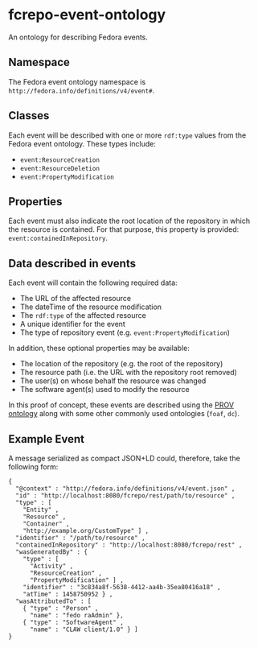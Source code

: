 # fcrepo-event-ontology

An ontology for describing Fedora events.

## Namespace

The Fedora event ontology namespace is `http://fedora.info/definitions/v4/event#`.

## Classes

Each event will be described with one or more `rdf:type` values from the Fedora event
ontology. These types include:

  * `event:ResourceCreation`
  * `event:ResourceDeletion`
  * `event:PropertyModification`

## Properties

Each event must also indicate the root location of the repository in which
the resource is contained. For that purpose, this property is provided:
`event:containedInRepository`.

## Data described in events

Each event will contain the following required data:

  * The URL of the affected resource
  * The dateTime of the resource modification
  * The `rdf:type` of the affected resource
  * A unique identifier for the event
  * The type of repository event (e.g. `event:PropertyModification`)

In addition, these optional properties may be available:

  * The location of the repository (e.g. the root of the repository)
  * The resource path (i.e. the URL with the repository root removed)
  * The user(s) on whose behalf the resource was changed
  * The software agent(s) used to modify the resource

In this proof of concept, these events are described using the [PROV ontology](https://www.w3.org/TR/prov-o/)
along with some other commonly used ontologies (`foaf`, `dc`).

## Example Event

A message serialized as compact JSON+LD could, therefore, take the following form:

    {
      "@context" : "http://fedora.info/definitions/v4/event.json" ,
      "id" : "http://localhost:8080/fcrepo/rest/path/to/resource" ,
      "type" : [
        "Entity" ,
        "Resource" ,
        "Container" ,
        "http://example.org/CustomType" ] ,
      "identifier" : "/path/to/resource" ,
      "containedInRepository" : "http://localhost:8080/fcrepo/rest" ,
      "wasGeneratedBy" : {
        "type" : [
          "Activity" ,
          "ResourceCreation" ,
          "PropertyModification" ] ,
        "identifier" : "3c834a8f-5638-4412-aa4b-35ea80416a18" ,
        "atTime" : 1458750952 } ,
      "wasAttributedTo" : [
        { "type" : "Person" ,
          "name" : "fedo raAdmin" },
        { "type" : "SoftwareAgent" ,
          "name" : "CLAW client/1.0" } ]
    }

